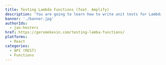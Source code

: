```yaml
---
title: Testing Lambda Functions (feat. Amplify)
description: 'You are going to learn how to write unit tests for Lambda functions. We are going to write integration tests, too, and use test-driven development to write our tests. We will break our express app into small modules to make its units composable and testable.'
banner: './banner.jpg'
authorIds:
  - jan-hesters
href: https://geromekevin.com/testing-lamba-functions/
platforms:
  - React
categories:
  - API (REST)
  - Functions
---
```

